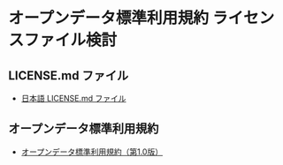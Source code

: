 # オープンデータ標準利用規約 ライセンスファイル検討

## LICENSE.md ファイル
 * [日本語 LICENSE.md ファイル](LICENSE.md)

## オープンデータ標準利用規約
 * [オープンデータ標準利用規約（第1.0版）](../%E3%82%AA%E3%83%BC%E3%83%95%E3%82%9A%E3%83%B3%E3%83%86%E3%82%99%E3%83%BC%E3%82%BF%E6%A8%99%E6%BA%96%E5%88%A9%E7%94%A8%E8%A6%8F%E7%B4%84(%E7%AC%AC1.0%E7%89%88)%E6%A1%88.md)
